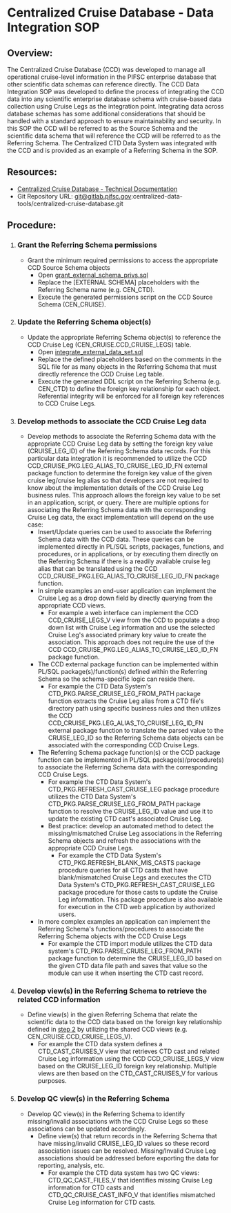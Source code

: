 # Centralized Cruise Database - Data Integration SOP

## Overview:
The Centralized Cruise Database (CCD) was developed to manage all operational cruise-level information in the PIFSC enterprise database that other scientific data schemas can reference directly. The CCD Data Integration SOP was developed to define the process of integrating the CCD data into any scientific enterprise database schema with cruise-based data collection using Cruise Legs as the integration point. Integrating data across database schemas has some additional considerations that should be handled with a standard approach to ensure maintainability and security. In this SOP the CCD will be referred to as the Source Schema and the scientific data schema that will reference the CCD will be referred to as the Referring Schema. The Centralized CTD Data System was integrated with the CCD and is provided as an example of a Referring Schema in the SOP.

## Resources:
-   [Centralized Cruise Database - Technical Documentation](./Centralized%20Cruise%20Database%20-%20Technical%20Documentation.md)
-   Git Repository URL: git@gitlab.pifsc.gov:centralized-data-tools/centralized-cruise-database.git

## Procedure:
1.  ### Grant the Referring Schema permissions
    -   Grant the minimum required permissions to access the appropriate CCD Source Schema objects
        -   Open [grant_external_schema_privs.sql](../SQL/queries/grant_external_schema_privs.sql)
        -   Replace the [EXTERNAL SCHEMA] placeholders with the Referring Schema name (e.g. CEN_CTD).
        -   Execute the generated permissions script on the CCD Source Schema (CEN_CRUISE).
2.  ### Update the Referring Schema object(s)
    -   Update the appropriate Referring Schema object(s) to reference the CCD Cruise Leg (CEN_CRUISE.CCD_CRUISE_LEGS) table.
        -   Open [integrate_external_data_set.sql](../SQL/queries/integrate_external_data_set.sql)
        -   Replace the defined placeholders based on the comments in the SQL file for as many objects in the Referring Schema that must directly reference the CCD Cruise Leg table.
        -   Execute the generated DDL script on the Referring Schema (e.g. CEN_CTD) to define the foreign key relationship for each object. Referential integrity will be enforced for all foreign key references to CCD Cruise Legs.
3.  ### Develop methods to associate the CCD Cruise Leg data
    -   Develop methods to associate the Referring Schema data with the appropriate CCD Cruise Leg data by setting the foreign key value (CRUISE_LEG_ID) of the Referring Schema data records. For this particular data integration it is recommended to utilize the CCD CCD_CRUISE_PKG.LEG_ALIAS_TO_CRUISE_LEG_ID_FN external package function to determine the foreign key value of the given cruise leg/cruise leg alias so that developers are not required to know about the implementation details of the CCD Cruise Leg business rules. This approach allows the foreign key value to be set in an application, script, or query. There are multiple options for associating the Referring Schema data with the corresponding Cruise Leg data, the exact implementation will depend on the use case:
        -   Insert/Update queries can be used to associate the Referring Schema data with the CCD data. These queries can be implemented directly in PL/SQL scripts, packages, functions, and procedures, or in applications, or by executing them directly on the Referring Schema if there is a readily available cruise leg alias that can be translated using the CCD CCD_CRUISE_PKG.LEG_ALIAS_TO_CRUISE_LEG_ID_FN package function.
        -   In simple examples an end-user application can implement the Cruise Leg as a drop down field by directly querying from the appropriate CCD views.
            -   For example a web interface can implement the CCD CCD_CRUISE_LEGS_V view from the CCD to populate a drop down list with Cruise Leg information and use the selected Cruise Leg's associated primary key value to create the association. This approach does not require the use of the CCD CCD_CRUISE_PKG.LEG_ALIAS_TO_CRUISE_LEG_ID_FN package function.
        -   The CCD external package function can be implemented within PL/SQL package(s)/function(s) defined within the Referring Schema so the schema-specific logic can reside there.
            -   For example the CTD Data System's CTD_PKG.PARSE_CRUISE_LEG_FROM_PATH package function extracts the Cruise Leg alias from a CTD file's directory path using specific business rules and then utilizes the CCD CCD_CRUISE_PKG.LEG_ALIAS_TO_CRUISE_LEG_ID_FN external package function to translate the parsed value to the CRUISE_LEG_ID so the Referring Schema data objects can be associated with the corresponding CCD Cruise Legs.
        -   The Referring Schema package function(s) or the CCD package function can be implemented in PL/SQL package(s)/procedure(s) to associate the Referring Schema data with the corresponding CCD Cruise Legs.
            -   For example the CTD Data System's CTD_PKG.REFRESH_CAST_CRUISE_LEG package procedure utilizes the CTD Data System's CTD_PKG.PARSE_CRUISE_LEG_FROM_PATH package function to resolve the CRUISE_LEG_ID value and use it to update the existing CTD cast's associated Cruise Leg.
            -   Best practice: develop an automated method to detect the missing/mismatched Cruise Leg associations in the Referring Schema objects and refresh the associations with the appropriate CCD Cruise Legs.
                -   For example the CTD Data System's CTD_PKG.REFRESH_BLANK_MIS_CASTS package procedure queries for all CTD casts that have blank/mismatched Cruise Legs and executes the CTD Data System's CTD_PKG.REFRESH_CAST_CRUISE_LEG package procedure for those casts to update the Cruise Leg information. This package procedure is also available for execution in the CTD web application by authorized users.
        -   In more complex examples an application can implement the Referring Schema's functions/procedures to associate the Referring Schema objects with the CCD Cruise Legs
            -   For example the CTD import module utilizes the CTD data system's CTD_PKG.PARSE_CRUISE_LEG_FROM_PATH package function to determine the CRUISE_LEG_ID based on the given CTD data file path and saves that value so the module can use it when inserting the CTD cast record.
4.  ### Develop view(s) in the Referring Schema to retrieve the related CCD information
    -   Define view(s) in the given Referring Schema that relate the scientific data to the CCD data based on the foreign key relationship defined in [step 2](#update-the-referring-schema-objects) by utilizing the shared CCD views (e.g. CEN_CRUISE.CCD_CRUISE_LEGS_V).
        -   For example the CTD data system defines a CTD_CAST_CRUISES_V view that retrieves CTD cast and related Cruise Leg information using the CCD CCD_CRUISE_LEGS_V view based on the CRUISE_LEG_ID foreign key relationship. Multiple views are then based on the CTD_CAST_CRUISES_V for various purposes.
5.  ### Develop QC view(s) in the Referring Schema
    -   Develop QC view(s) in the Referring Schema to identify missing/invalid associations with the CCD Cruise Legs so these associations can be updated accordingly.
        -   Define view(s) that return records in the Referring Schema that have missing/invalid CRUISE_LEG_ID values so these record association issues can be resolved. Missing/Invalid Cruise Leg associations should be addressed before exporting the data for reporting, analysis, etc.
            -   For example the CTD data system has two QC views: CTD_QC_CAST_FILES_V that identifies missing Cruise Leg information for CTD casts and CTD_QC_CRUISE_CAST_INFO_V that identifies mismatched Cruise Leg information for CTD casts.
